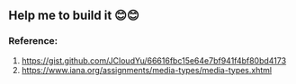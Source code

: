 ## Help me to build it 😊😊

### Reference:
1. https://gist.github.com/JCloudYu/66616fbc15e64e7bf941f4bf80bd4173
2. https://www.iana.org/assignments/media-types/media-types.xhtml